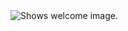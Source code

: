 <picture>
  <source media="(prefers-color-scheme: dark)" srcset="C:\Users\yashw\Downloads\welcome-1.jpg">
  <source media="(prefers-color-scheme: light)" srcset="C:\Users\yashw\Downloads\welcome-1.jpg">
  <img alt="Shows welcome image." src="C:\Users\yashw\Downloads\welcome-1.jpg">
</picture>
